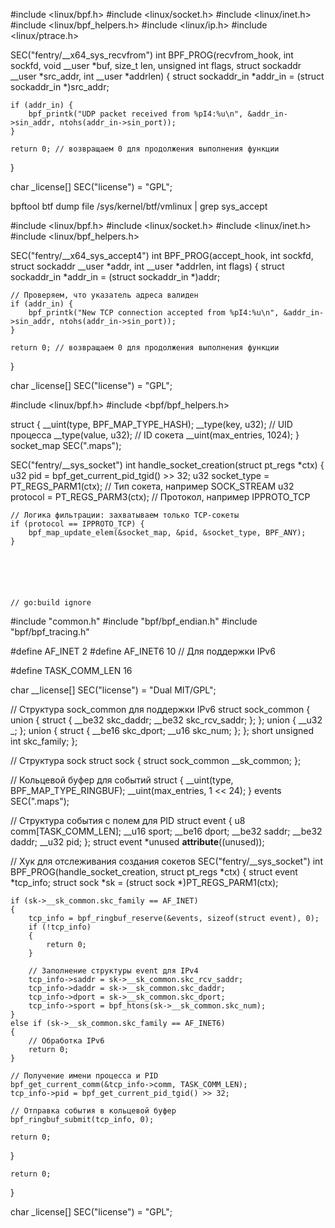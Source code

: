 #include <linux/bpf.h>
#include <linux/socket.h>
#include <linux/inet.h>
#include <linux/bpf_helpers.h>
#include <linux/ip.h>
#include <linux/ptrace.h>

SEC("fentry/__x64_sys_recvfrom")
int BPF_PROG(recvfrom_hook, int sockfd, void __user *buf, size_t len, unsigned int flags, struct sockaddr __user *src_addr, int __user *addrlen) {
    struct sockaddr_in *addr_in = (struct sockaddr_in *)src_addr;

    if (addr_in) {
        bpf_printk("UDP packet received from %pI4:%u\n", &addr_in->sin_addr, ntohs(addr_in->sin_port));
    }

    return 0; // возвращаем 0 для продолжения выполнения функции
}

char _license[] SEC("license") = "GPL";



bpftool btf dump file /sys/kernel/btf/vmlinux | grep sys_accept

#include <linux/bpf.h>
#include <linux/socket.h>
#include <linux/inet.h>
#include <linux/bpf_helpers.h>

SEC("fentry/__x64_sys_accept4") 
int BPF_PROG(accept_hook, int sockfd, struct sockaddr __user *addr, int __user *addrlen, int flags) {
    struct sockaddr_in *addr_in = (struct sockaddr_in *)addr;

    // Проверяем, что указатель адреса валиден
    if (addr_in) {
        bpf_printk("New TCP connection accepted from %pI4:%u\n", &addr_in->sin_addr, ntohs(addr_in->sin_port));
    }

    return 0; // возвращаем 0 для продолжения выполнения функции
}

char _license[] SEC("license") = "GPL";



#include <linux/bpf.h>
#include <bpf/bpf_helpers.h>

struct {
    __uint(type, BPF_MAP_TYPE_HASH);
    __type(key, u32);    // UID процесса
    __type(value, u32);  // ID сокета
    __uint(max_entries, 1024);
} socket_map SEC(".maps");

SEC("fentry/__sys_socket")
int handle_socket_creation(struct pt_regs *ctx) {
    u32 pid = bpf_get_current_pid_tgid() >> 32;
    u32 socket_type = PT_REGS_PARM1(ctx);  // Тип сокета, например SOCK_STREAM
    u32 protocol = PT_REGS_PARM3(ctx);     // Протокол, например IPPROTO_TCP

    // Логика фильтрации: захватываем только TCP-сокеты
    if (protocol == IPPROTO_TCP) {
        bpf_map_update_elem(&socket_map, &pid, &socket_type, BPF_ANY);
    }






    // go:build ignore

#include "common.h"
#include "bpf/bpf_endian.h"
#include "bpf/bpf_tracing.h"

#define AF_INET 2
#define AF_INET6 10 // Для поддержки IPv6

#define TASK_COMM_LEN 16

char __license[] SEC("license") = "Dual MIT/GPL";

// Структура sock_common для поддержки IPv6
struct sock_common
{
	union
	{
		struct
		{
			__be32 skc_daddr;
			__be32 skc_rcv_saddr;
		};
	};
	union
	{
		__u32 _;
	};
	union
	{
		struct
		{
			__be16 skc_dport;
			__u16 skc_num;
		};
	};
	short unsigned int skc_family;
};

// Структура sock
struct sock
{
	struct sock_common __sk_common;
};

// Кольцевой буфер для событий
struct
{
	__uint(type, BPF_MAP_TYPE_RINGBUF);
	__uint(max_entries, 1 << 24);
} events SEC(".maps");

// Структура события с полем для PID
struct event
{
	u8 comm[TASK_COMM_LEN];
	__u16 sport;
	__be16 dport;
	__be32 saddr;
	__be32 daddr;
	__u32 pid;
};
struct event *unused __attribute__((unused));

// Хук для отслеживания создания сокетов
SEC("fentry/__sys_socket")
int BPF_PROG(handle_socket_creation, struct pt_regs *ctx)
{
	struct event *tcp_info;
	struct sock *sk = (struct sock *)PT_REGS_PARM1(ctx);

	if (sk->__sk_common.skc_family == AF_INET)
	{
		tcp_info = bpf_ringbuf_reserve(&events, sizeof(struct event), 0);
		if (!tcp_info)
		{
			return 0;
		}

		// Заполнение структуры event для IPv4
		tcp_info->saddr = sk->__sk_common.skc_rcv_saddr;
		tcp_info->daddr = sk->__sk_common.skc_daddr;
		tcp_info->dport = sk->__sk_common.skc_dport;
		tcp_info->sport = bpf_htons(sk->__sk_common.skc_num);
	}
	else if (sk->__sk_common.skc_family == AF_INET6)
	{
		// Обработка IPv6
		return 0;
	}

	// Получение имени процесса и PID
	bpf_get_current_comm(&tcp_info->comm, TASK_COMM_LEN);
	tcp_info->pid = bpf_get_current_pid_tgid() >> 32;

	// Отправка события в кольцевой буфер
	bpf_ringbuf_submit(tcp_info, 0);

	return 0;
}


    return 0;
}

char _license[] SEC("license") = "GPL";


